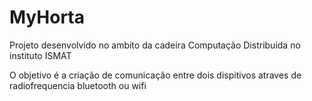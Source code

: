 # MyHorta 

Projeto desenvolvido no ambito da cadeira Computação Distribuida no instituto ISMAT

O objetivo é a criação de comunicação entre dois dispitivos atraves de radiofrequencia bluetooth ou wifi
